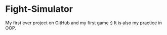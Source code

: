 # Fight-Simulator
My first ever project on GitHub and my first game :) It is also my practice in OOP.
